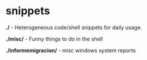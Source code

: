 snippets
========

**./** -  Heterogeneous code/shell snippets for daily usage.

**./misc/** - Funny things to do in the shell

**./informemigracion/** - misc windows system reports 

